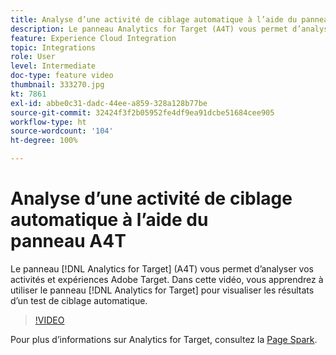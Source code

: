 ```yaml
---
title: Analyse d’une activité de ciblage automatique à l’aide du panneau A4T
description: Le panneau Analytics for Target (A4T) vous permet d’analyser vos activités et expériences Adobe Target. Dans cette vidéo, vous apprendrez à utiliser le panneau Analytics for Target pour visualiser les résultats d’un test de ciblage automatique.
feature: Experience Cloud Integration
topic: Integrations
role: User
level: Intermediate
doc-type: feature video
thumbnail: 333270.jpg
kt: 7861
exl-id: abbe0c31-dadc-44ee-a859-328a128b77be
source-git-commit: 32424f3f2b05952fe4df9ea91dcbe51684cee905
workflow-type: ht
source-wordcount: '104'
ht-degree: 100%

---
```


# Analyse d’une activité de ciblage automatique à l’aide du panneau A4T

Le panneau [!DNL Analytics for Target] (A4T) vous permet d’analyser vos activités et expériences Adobe Target. Dans cette vidéo, vous apprendrez à utiliser le panneau [!DNL Analytics for Target] pour visualiser les résultats d’un test de ciblage automatique.

>[!VIDEO](https://video.tv.adobe.com/v/333270/?quality=12&learn=on)

Pour plus d’informations sur Analytics for Target, consultez la [Page Spark](https://spark.adobe.com/page/Lo3Spm4oBOvwF/).
